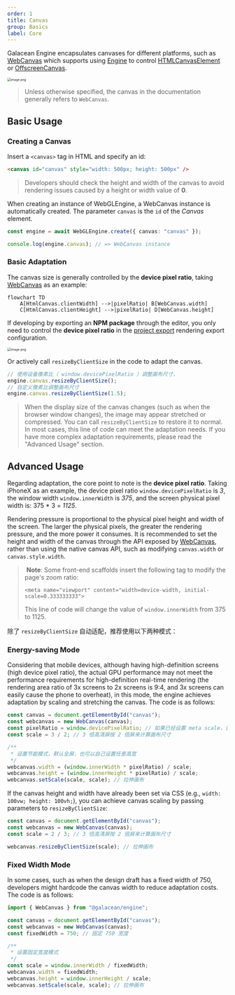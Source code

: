 ```yaml
---
order: 1
title: Canvas
group: Basics
label: Core
---
```


Galacean Engine encapsulates canvases for different platforms, such as [WebCanvas](/en/apis/rhi-webgl/#WebCanvas) which supports using [Engine](/en/apis/core/#Engine) to control [HTMLCanvasElement](https://developer.mozilla.org/en-US/docs/Web/API/HTMLCanvasElement) or [OffscreenCanvas](https://developer.mozilla.org/en-US/docs/Web/API/OffscreenCanvas).

<img src="https://mdn.alipayobjects.com/huamei_yo47yq/afts/img/A*ZC9gRY-KCTgAAAAAAAAAAAAADhuCAQ/original" alt="image.png" style="zoom:50%;" />

> Unless otherwise specified, the canvas in the documentation generally refers to `WebCanvas`.

## Basic Usage

### Creating a Canvas

Insert a `<canvas>` tag in HTML and specify an id:

```html
<canvas id="canvas" style="width: 500px; height: 500px" />
```

> Developers should check the height and width of the canvas to avoid rendering issues caused by a height or width value of **0**.

When creating an instance of WebGLEngine, a WebCanvas instance is automatically created. The parameter `canvas` is the `id` of the _Canvas_ element.

```typescript
const engine = await WebGLEngine.create({ canvas: "canvas" });

console.log(engine.canvas); // => WebCanvas instance
```

### Basic Adaptation

The canvas size is generally controlled by the **device pixel ratio**, taking [WebCanvas](/en/apis/rhi-webgl/#WebCanvas) as an example:

```mermaid
flowchart TD
    A[HtmlCanvas.clientWidth] -->|pixelRatio| B[WebCanvas.width]
    C[HtmlCanvas.clientHeight] -->|pixelRatio| D[WebCanvas.height]
```

If developing by exporting an **NPM package** through the editor, you only need to control the **device pixel ratio** in the [project export](/en/docs/assets/build) rendering export configuration.

<img src="https://mdn.alipayobjects.com/huamei_yo47yq/afts/img/A*afw5QrbrxkQAAAAAAAAAAAAADhuCAQ/original" alt="image.png" style="zoom:50%;" />

Or actively call `resizeByClientSize` in the code to adapt the canvas.

```typescript
// 使用设备像素比（ window.devicePixelRatio ）调整画布尺寸，
engine.canvas.resizeByClientSize();
// 自定义像素比调整画布尺寸
engine.canvas.resizeByClientSize(1.5);
```

> When the display size of the canvas changes (such as when the browser window changes), the image may appear stretched or compressed. You can call `resizeByClientSize` to restore it to normal. In most cases, this line of code can meet the adaptation needs. If you have more complex adaptation requirements, please read the "Advanced Usage" section.

## Advanced Usage

Regarding adaptation, the core point to note is the **device pixel ratio**. Taking iPhoneX as an example, the device pixel ratio `window.devicePixelRatio` is _3_, the window width `window.innerWidth` is _375_, and the screen physical pixel width is: 375 * 3 = *1125*.

Rendering pressure is proportional to the physical pixel height and width of the screen. The larger the physical pixels, the greater the rendering pressure, and the more power it consumes. It is recommended to set the height and width of the canvas through the API exposed by [WebCanvas](/en/apis/rhi-webgl/WebCanvas), rather than using the native canvas API, such as modifying `canvas.width` or `canvas.style.width`.

> ️ **Note**: Some front-end scaffolds insert the following tag to modify the page's zoom ratio:
>
> `<meta name="viewport" content="width=device-width, initial-scale=0.333333333">`
>
> This line of code will change the value of `window.innerWidth` from 375 to 1125.

除了 `resizeByClientSize` 自动适配，推荐使用以下两种模式：

### Energy-saving Mode

Considering that mobile devices, although having high-definition screens (high device pixel ratio), the actual GPU performance may not meet the performance requirements for high-definition real-time rendering (the rendering area ratio of 3x screens to 2x screens is 9:4, and 3x screens can easily cause the phone to overheat), in this mode, the engine achieves adaptation by scaling and stretching the canvas. The code is as follows:

```typescript
const canvas = document.getElementById("canvas");
const webcanvas = new WebCanvas(canvas);
const pixelRatio = window.devicePixelRatio; // 如果已经设置 meta scale，请设置为 1
const scale = 3 / 2; // 3 倍高清屏按 2 倍屏来计算画布尺寸

/**
 * 设置节能模式，默认全屏，也可以自己设置任意高宽
 */
webcanvas.width = (window.innerWidth * pixelRatio) / scale;
webcanvas.height = (window.innerHeight * pixelRatio) / scale;
webcanvas.setScale(scale, scale); // 拉伸画布
```

If the canvas height and width have already been set via CSS (e.g., `width: 100vw; height: 100vh;`), you can achieve canvas scaling by passing parameters to `resizeByClientSize`:

```typescript
const canvas = document.getElementById("canvas");
const webcanvas = new WebCanvas(canvas);
const scale = 2 / 3; // 3 倍高清屏按 2 倍屏来计算画布尺寸

webcanvas.resizeByClientSize(scale); // 拉伸画布
```

### Fixed Width Mode

In some cases, such as when the design draft has a fixed width of 750, developers might hardcode the canvas width to reduce adaptation costs. The code is as follows:

```typescript
import { WebCanvas } from "@galacean/engine";

const canvas = document.getElementById("canvas");
const webcanvas = new WebCanvas(canvas);
const fixedWidth = 750; // 固定 750 宽度

/**
 * 设置固定宽度模式
 */
const scale = window.innerWidth / fixedWidth;
webcanvas.width = fixedWidth;
webcanvas.height = window.innerHeight / scale;
webcanvas.setScale(scale, scale); // 拉伸画布
```
